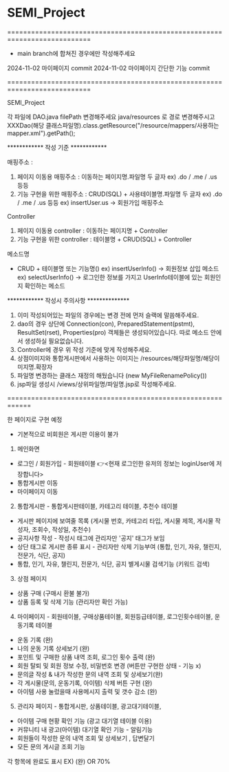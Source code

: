 # SEMI_Project
===========================================================================
- main branch에 합쳐진 경우에만 작성해주세요

2024-11-02 마이페이지 commit
2024-11-02 마이페이지 간단한 기능 commit










===========================================================================

SEMI_Project

각 파일에 DAO.java filePath 변경해주세요
java/resources 로 경로 변경해주시고
XXXDao(해당 클래스파일명).class.getResource("/resource/mappers/사용하는 mapper.xml").getPath();

************ 작성 기준 ************

매핑주소 : 
1) 페이지 이동용 매핑주소 : 이동하는 페이지명.파일명 두 글자
ex) .do / .me / .us 등등
2) 기능 구현을 위한 매핑주소 : CRUD(SQL) + 사용테이블명.파일명 두 글자
ex) .do / .me / .us 등등 ex) insertUser.us -> 회원가입 매핑주소

Controller
1) 페이지 이동용 controller : 이동하는 페이지명 + Controller
2) 기능 구현을 위한 controller : 테이블명 + CRUD(SQL) + Controller
   
메소드명
- CRUD + 테이블명 또는 기능명()
ex) insertUserInfo() -> 회원정보 삽입 메소드
ex) selectUserInfo() -> 로그인한 정보를 가지고 UserInfo테이블에 있는 회원인지 확인하는 메소드

    
************ 작성시 주의사항 **************
		
1. 이미 작성되어있는 파일의 경우에는 변경 전에 먼저 슬랙에 말씀해주세요.
2. dao의 경우 상단에 Connection(con), PreparedStatement(pstmt), ResultSet(rset), Properties(pro) 객체들은 생성되어있습니다.
	 따로 메소드 안에서 생성하실 필요없습니다.
3. Controller에 경우 위 작성 기준에 맞게 작성해주세요.
4. 상점이미지와 통합게시판에서 사용하는 이미지는 /resources/해당파일명/해당이미지명.확장자
5. 파일명 변경하는 클래스 재정의 해뒀습니다 (new MyFileRenamePolicy())
6. jsp파일 생성시 /views/상위파일명/파일명.jsp로 작성해주세요.

============================================================

   한 페이지로 구현 예정
- 기본적으로 비회원은 게시판 이용이 불가

1. 메인화면
- 로그인 / 회원가입 - 회원테이블 👉<현재 로그인한 유저의 정보는 loginUser에 저장합니다>
- 통합게시판 이동
- 마이페이지 이동

2. 통합게시판 - 통합게시판테이블, 카테고리 테이블, 추천수 테이블
- 게시판 페이지에 보여줄 목록 (게시물 번호, 카테고리 타입, 게시물 제목, 게시물 작성자, 조회수, 작성일, 추천수)
- 공지사항 작성 - 작성시 태그에 관리자만 '공지' 태그가 보임
- 상단 태그로 게시판 종류 표시 - 관리자만 삭제 기능부여
 (통합, 인기, 자유, 챌린지, 전문가, 식단, 공지)
- 통합, 인기, 자유, 챌린지, 전문가, 식단, 공지 별게시물 검색기능 (키워드 검색)

3. 상점 페이지
- 상품 구매 (구매시 환불 불가)
- 상품 등록 및 삭제 기능 (관리자만 확인 가능)

4. 마이페이지 - 회원테이블, 구매상품테이블, 회원등급테이블, 로그인횟수테이블, 운동기록 테이블
- 운동 기록 (완)
- 나의 운동 기록 상세보기 (완)
- 포인트 및 구매한 상품 내역 조회, 로그인 횟수 출력 (완)
- 회원 탈퇴 및 회원 정보 수정, 비밀번호 변경 (버튼만 구현한 상태 - 기능 x)
- 문의글 작성 & 내가 작성한 문의 내역 조회 및 상세보기(완)
- 각 게시물(문의, 운동기록, 아이템) 삭제 버튼 구현 (완)
- 아이템 사용 눌렀을때 사용메시지 출력 및 갯수 감소 (완)

5. 관리자 페이지 - 통합게시판, 상품테이블, 광고대기테이블, 
- 아이템 구매 현황 확인 기능 (광고 대기열 테이블 이용)
- 커뮤니티 내 광고(아이템) 대기열 확인 기능 - 알림기능
- 회원들이 작성한 문의 내역 조회 및 상세보기 , 답변달기
- 모든 문의 게시글 조회 기능

각 항목에 완료도 표시
EX) (완) OR 70%




















